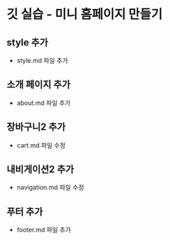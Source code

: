 # 깃 실습 - 미니 홈페이지 만들기

## style 추가
- style.md 파일 추가

## 소개 페이지 추가
- about.md 파일 추가

## 장바구니2 추가
- cart.md 파일 수정

## 내비게이션2 추가
- navigation.md 파일 수정

## 푸터 추가
- footer.md 파일 추가

